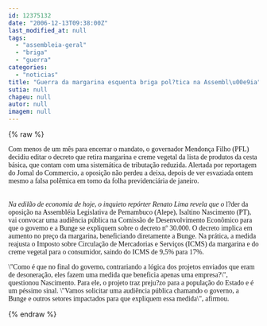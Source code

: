 ```yaml
---
id: 12375132
date: "2006-12-13T09:38:00Z"
last_modified_at: null
tags:
  - "assembleia-geral"
  - "briga"
  - "guerra"
categories:
  - "noticias"
title: "Guerra da margarina esquenta briga pol?tica na Assembl\u00e9ia"
sutia: null
chapeu: null
autor: null
imagem: null
---
```

{% raw %}
<p><P><FONT face=Verdana>Com menos de um mês para encerrar o mandato, o governador Mendonça Filho (PFL) decidiu editar o decreto que retira margarina e creme vegetal da lista de produtos da cesta básica, que contam com uma sistemática de tributação reduzida. Alertada por reportagem do Jornal do Commercio, a oposição não perdeu a deixa, depois de ver esvaziada ontem mesmo a falsa polêmica em torno da folha previdenciária de janeiro.</FONT></P></p>
<p><P><BR><FONT face=Verdana><I>Na edilão de economia de hoje, o inquieto repórter Renato Lima revela que o</I> l?der da oposição na Assembléia Legislativa de Pernambuco (Alepe), Isaltino Nascimento (PT), vai convocar uma audiência pública na Comissão de Desenvolvimento Econômico para que o governo e a Bunge se expliquem sobre o decreto nº 30.000. O decreto implica em aumento no preço da margarina, beneficiando diretamente a Bunge. Na prática, a medida reajusta o Imposto sobre Circulação de Mercadorias e Serviços (ICMS) da margarina e do creme vegetal para o consumidor, saindo do ICMS de 9,5% para 17%. </FONT></P></p>
<p><P><FONT face=Verdana>\"Como é que no final do governo, contrariando a lógica dos projetos enviados que eram de desoneração, eles fazem uma medida que beneficia apenas uma empresa?\", questionou Nascimento. Para ele, o projeto traz preju?zo para a população do Estado e é um péssimo sinal. \"Vamos solicitar uma audiência pública chamando o governo, a Bunge e outros setores impactados para que expliquem essa medida\", afirmou.</FONT> </P> </p>
{% endraw %}